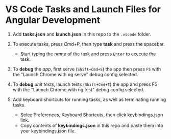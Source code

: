 # VS Code Tasks and Launch Files for Angular Development

1. Add **tasks.json** and **launch.json** in this repo to the `.vscode` folder.

2. To execute tasks, press Cmd+P, then type **task** and press the spacebar.
    - Start typing the _name_ of the task and press `Enter` to execute the task.

3. To **debug** the _app_, first serve (`Shift+Cmd+S`) the app then press `F5` with the "Launch Chrome with ng serve" debug config selected.

4. To **debug** _unit tests_, launch tests (`Shift+Cmd+T`) the app and press F5 with the "Launch Chrome with ng test" debug config selected.

5. Add keyboard shortcuts for running tasks, as well as terminating running tasks.
    - Selec Preferences, Keyboard Shortcuts, then click keybindings.json link.
    - Copy contents of **keybindings.json** in this repo and paste them into your keybindings.json file.
